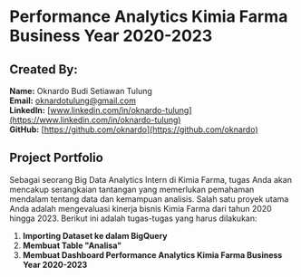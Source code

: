 # Performance Analytics Kimia Farma Business Year 2020-2023

## Created By:
**Name:** Oknardo Budi Setiawan Tulung  
**Email:** oknardotulung@gmail.com  
**LinkedIn:** [www.linkedin.com/in/oknardo-tulung](https://www.linkedin.com/in/oknardo-tulung)  
**GitHub:** [https://github.com/oknardo](https://github.com/oknardo)

## Project Portfolio
Sebagai seorang Big Data Analytics Intern di Kimia Farma, tugas Anda akan mencakup serangkaian tantangan yang memerlukan pemahaman mendalam tentang data dan kemampuan analisis.
Salah satu proyek utama Anda adalah mengevaluasi kinerja bisnis Kimia Farma dari tahun 2020 hingga 2023. Berikut ini adalah tugas-tugas yang harus dilakukan:

1. **Importing Dataset ke dalam BigQuery**
2. **Membuat Table "Analisa"**
3. **Membuat Dashboard Performance Analytics Kimia Farma Business Year 2020-2023**
